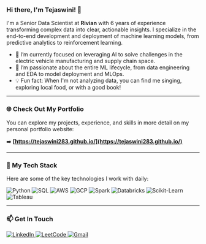 ### Hi there, I'm Tejaswini! 👋

I'm a Senior Data Scientist at **Rivian** with 6 years of experience transforming complex data into clear, actionable insights. I specialize in the end-to-end development and deployment of machine learning models, from predictive analytics to reinforcement learning.

- 🔭 I’m currently focused on leveraging AI to solve challenges in the electric vehicle manufacturing and supply chain space.
- 🌱 I’m passionate about the entire ML lifecycle, from data engineering and EDA to model deployment and MLOps.
- 💡 Fun fact: When I'm not analyzing data, you can find me singing, exploring local food, or with a good book!

---

### 🌐 Check Out My Portfolio

You can explore my projects, experience, and skills in more detail on my personal portfolio website:

➡️ **[https://tejaswini283.github.io/](https://tejaswini283.github.io/)**

---

### 🔧 My Tech Stack

Here are some of the key technologies I work with daily:

![Python](https://img.shields.io/badge/Python-3776AB?style=for-the-badge&logo=python&logoColor=white&colorA=F0F0F0&colorB=8DABAE)
![SQL](https://img.shields.io/badge/SQL-4479A1?style=for-the-badge&logo=postgresql&logoColor=white&colorA=F0F0F0&colorB=A2C0C3)
![AWS](https://img.shields.io/badge/AWS-232F3E?style=for-the-badge&logo=amazon-aws&logoColor=white&colorA=F0F0F0&colorB=BBD7D8)
![GCP](https://img.shields.io/badge/Google_Cloud-4285F4?style=for-the-badge&logo=google-cloud&logoColor=white&colorA=F0F0F0&colorB=CCDCDC)
![Spark](https://img.shields.io/badge/Apache_Spark-E25A1C?style=for-the-badge&logo=apache-spark&logoColor=white&colorA=F0F0F0&colorB=D9E6E3)
![Databricks](https://img.shields.io/badge/Databricks-FF3621?style=for-the-badge&logo=databricks&logoColor=white&colorA=F0F0F0&colorB=B1B3B3)
![Scikit-Learn](https://img.shields.io/badge/scikit--learn-%23F7931E.svg?style=for-the-badge&logo=scikit-learn&logoColor=white&colorA=F0F0F0&colorB=C4C8CC)
![Tableau](https://img.shields.io/badge/Tableau-E97627?style=for-the-badge&logo=tableau&logoColor=white&colorA=F0F0F0&colorB=A8B2BD)

---

### 📫 Get In Touch

<p align="left">
  <a href="https://www.linkedin.com/in/tejaswini-parlapalli/" target="_blank">
    <img src="https://img.shields.io/badge/LinkedIn-0077B5?style=for-the-badge&logo=linkedin&logoColor=white&colorA=F0F0F0&colorB=C6DCE4" alt="LinkedIn">
  </a>
  <a href="https://leetcode.com/u/Tejaswini_283/" target="_blank">
    <img src="https://img.shields.io/badge/LeetCode-FFA116?style=for-the-badge&logo=leetcode&logoColor=black&colorA=F0F0F0&colorB=FAD1AA" alt="LeetCode">
  </a>
  <a href="mailto:parlapallitejaswini283@gmail.com">
    <img src="https://img.shields.io/badge/Gmail-D14836?style=for-the-badge&logo=gmail&logoColor=white&colorA=F0F0F0&colorB=F7B7B8" alt="Gmail">
  </a>
</p>
